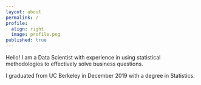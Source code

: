 ```yaml
---
layout: about
permalink: /
profile:
  align: right
  image: profile.png
published: true
---
```





Hello! I am a Data Scientist with experience in using statistical methodologies to effectively solve business questions.


I graduated from UC Berkeley in December 2019 with a degree in Statistics.
